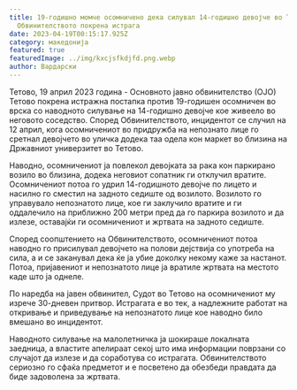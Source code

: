 ```yaml
---
title: 19-годишно момче осомничено дека силувал 14-годишно девојче во Тетово,
  Обвинителството покрена истрага
date: 2023-04-19T00:15:17.925Z
category: македонија
featured: true
featuredImage: ../img/kxcjsfkdjfd.png.webp
author: Вардарски
---
```


Тетово, 19 април 2023 година - Основното јавно обвинителство (ОЈО) Тетово покрена истражна постапка против 19-годишен осомничен во врска со наводното силување на 14-годишно девојче кое живеело во неговото соседство. Според Обвинителството, инцидентот се случил на 12 април, кога осомничениот во придружба на непознато лице го сретнал девојчето во уличка додека таа одела кон маркет во близина на Државниот универзитет во Тетово.

Наводно, осомничениот ја повлекол девојката за рака кон паркирано возило во близина, додека неговиот сопатник ги отклучил вратите. Осомничениот потоа го удрил 14-годишното девојче по лицето и насилно го сместил на задното седиште од возилото. Возилото го управувало непознатото лице, кое ги заклучило вратите и ги оддалечило на приближно 200 метри пред да го паркира возилото и да излезе, оставајќи ги осомничениот и жртвата на задното седиште.

Според соопштението на Обвинителството, осомничениот потоа наводно го присилувал девојчето на полови дејствија со употреба на сила, а и се заканувал дека ќе ја убие доколку некому каже за настанот. Потоа, пријавениот и непознатото лице ја вратиле жртвата на местото каде што ја однеле.

По наредба на јавен обвинител, Судот во Тетово на осомничениот му изрече 30-дневен притвор. Истрагата е во тек, а надлежните работат на откривање и приведување на непознатото лице кое наводно било вмешано во инцидентот.

Наводното силување на малолетничка ја шокираше локалната заедница, а властите апелираат секој што има информации поврзани со случајот да излезе и да соработува со истрагата. Обвинителството сериозно го сфаќа предметот и е посветено да обезбеди правдата да биде задоволена за жртвата.
